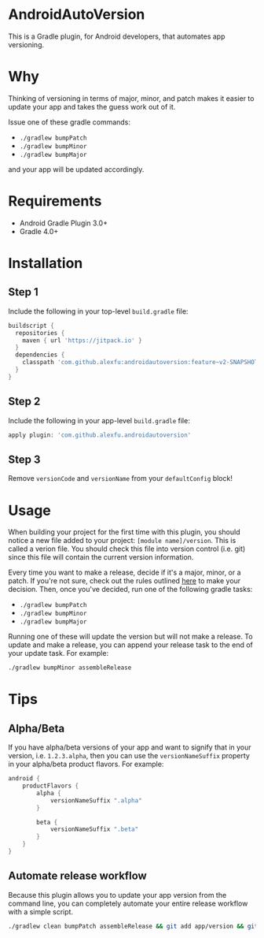 # AndroidAutoVersion
This is a Gradle plugin, for Android developers, that automates app versioning.

# Why
Thinking of versioning in terms of major, minor, and patch makes it easier to update your app and takes the guess work out of it.

Issue one of these gradle commands:

- `./gradlew bumpPatch`
- `./gradlew bumpMinor`
- `./gradlew bumpMajor`

and your app will be updated accordingly.

# Requirements

- Android Gradle Plugin 3.0+
- Gradle 4.0+

# Installation

## Step 1
Include the following in your top-level `build.gradle` file:

```groovy
buildscript {
  repositories {
    maven { url 'https://jitpack.io' }
  }
  dependencies {
    classpath 'com.github.alexfu:androidautoversion:feature~v2-SNAPSHOT'
  }
}
```

## Step 2
Include the following in your app-level `build.gradle` file:

```groovy
apply plugin: 'com.github.alexfu.androidautoversion'
```

## Step 3
Remove `versionCode` and `versionName` from your `defaultConfig` block!

# Usage
When building your project for the first time with this plugin, you should notice a new file added to your project: `[module name]/version`. This is called a verion file. You should check this file into version control (i.e. git) since this file will contain the current version information.

Every time you want to make a release, decide if it's a major, minor, or a patch. If you're not sure, check out the rules outlined [here](http://semver.org/) to make your decision. Then, once you've decided, run one of the following gradle tasks:

- `./gradlew bumpPatch`
- `./gradlew bumpMinor`
- `./gradlew bumpMajor`

Running one of these will update the version but will not make a release. To update and make a release, you can append your release task to the end of your update task. For example:

```bash
./gradlew bumpMinor assembleRelease
```

# Tips

## Alpha/Beta
If you have alpha/beta versions of your app and want to signify that in your version, i.e. `1.2.3.alpha`, then you can use the `versionNameSuffix` property in your alpha/beta product flavors. For example:

```gradle
android {
    productFlavors {
        alpha {
            versionNameSuffix ".alpha"
        }

        beta {
            versionNameSuffix ".beta"
        }
    }
}
```

## Automate release workflow
Because this plugin allows you to update your app version from the command line, you can completely automate your entire release workflow with a simple script.

```bash
./gradlew clean bumpPatch assembleRelease && git add app/version && git commit -m "Update version."
```
